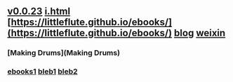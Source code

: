 ## [v0.0.23](https://github.com/littleflute/ebooks/edit/master/README.md) [i.html](i.html) [https://littleflute.github.io/ebooks/](https://littleflute.github.io/ebooks/) [blog](https://github.com/littleflute/blog) [weixin](https://github.com/littleflute/weixin) 
### [Making Drums](Making Drums)
### [ebooks1](https://github.com/littleflute/ebooks1) [bleb1](https://github.com/littleflute/bleb1)  [bleb2](https://github.com/littleflute/bleb2) 
